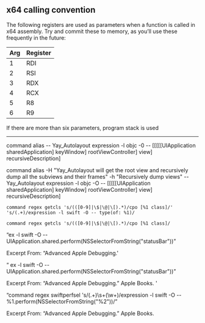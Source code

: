 
## x64 calling convention

The following registers are used as parameters when a function is called in x64 assembly. Try and commit these to memory, as you’ll use these frequently in the future:

Arg | Register
----|---------
1   | RDI
2   | RSI
3   | RDX
4   | RCX
5   | R8
6   | R9

If there are more than six parameters, program stack is used


-----

command alias -- Yay_Autolayout expression -l objc -0 -- [[[[[UIApplication sharedApplication] keyWindow] rootViewController] view] recursiveDescription]


command alias -H "Yay_Autolayout will get the root view and recursively dump all the subviews and their frames" -h "Recursively dump views" -- Yay_Autolayout expression -l objc -O -- [[[[[UIApplication sharedApplication] keyWindow] rootViewController] view] recursiveDescription]



```
command regex getcls 's/(([0-9]|\$|\@|\[).*)/cpo [%1 class]/' 's/(.+)/expression -l swift -O -- type(of: %1)/

command regex getcls 's/(([0-9]|\$|\@|\[).*)/cpo [%1 class]/
```

“ex -l swift -O -- UIApplication.shared.perform(NSSelectorFromString("statusBar"))”

Excerpt From: “Advanced Apple Debugging.'


“ ex -l swift -O -- UIApplication.shared.perform(NSSelectorFromString("statusBar"))”

Excerpt From: “Advanced Apple Debugging.” Apple Books. '


“command regex swiftperfsel 's/(.+)\s+(\w+)/expression -l swift -O -- %1.perform(NSSelectorFromString("%2"))/”

Excerpt From: “Advanced Apple Debugging.” Apple Books. 



